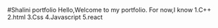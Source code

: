 #Shalini portfolio
Hello,Welcome to my portfolio.
For now,I know 
1.C++
2.html
3.Css
4.Javascript
5.react
